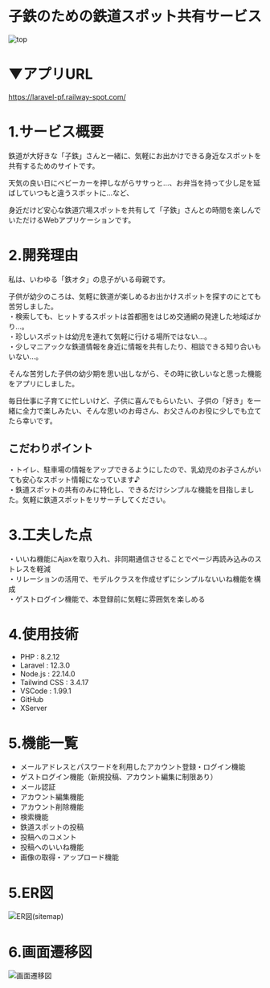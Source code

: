 # 子鉄のための鉄道スポット共有サービス
![top](https://github.com/user-attachments/assets/8bd9e85f-2831-4691-b7ce-9f19104f1f5a)

# ▼アプリURL
https://laravel-pf.railway-spot.com/

# 1.サービス概要
鉄道が大好きな「子鉄」さんと一緒に、気軽にお出かけできる身近なスポットを共有するためのサイトです。

天気の良い日にベビーカーを押しながらササっと…、お弁当を持って少し足を延ばしていつもと違うスポットに…など、

身近だけど安心な鉄道穴場スポットを共有して「子鉄」さんとの時間を楽しんでいただけるWebアプリケーションです。

# 2.開発理由
私は、いわゆる「鉄オタ」の息子がいる母親です。

子供が幼少のころは、気軽に鉄道が楽しめるお出かけスポットを探すのにとても苦労しました。<br>・検索しても、ヒットするスポットは首都圏をはじめ交通網の発達した地域ばかり…。<br>・珍しいスポットは幼児を連れて気軽に行ける場所ではない…。<br>・少しマニアックな鉄道情報を身近に情報を共有したり、相談できる知り合いもいない…。

そんな苦労した子供の幼少期を思い出しながら、その時に欲しいなと思った機能をアプリにしました。

毎日仕事に子育てに忙しいけど、子供に喜んでもらいたい、子供の「好き」を一緒に全力で楽しみたい、そんな思いのお母さん、お父さんのお役に少しでも立てたら幸いです。

## こだわりポイント
・トイレ、駐車場の情報をアップできるようにしたので、乳幼児のお子さんがいても安心なスポット情報になっています♪<br>
・鉄道スポットの共有のみに特化し、できるだけシンプルな機能を目指しました。気軽に鉄道スポットをリサーチしてください。

# 3.工夫した点
・いいね機能にAjaxを取り入れ、非同期通信させることでページ再読み込みのストレスを軽減<br>
・リレーションの活用で、モデルクラスを作成せずにシンプルないいね機能を構成<br>
・ゲストログイン機能で、本登録前に気軽に雰囲気を楽しめる

# 4.使用技術
* PHP : 8.2.12
* Laravel : 12.3.0
* Node.js : 22.14.0
* Tailwind CSS : 3.4.17
* VSCode : 1.99.1
* GitHub
* XServer

# 5.機能一覧
* メールアドレスとパスワードを利用したアカウント登録・ログイン機能
* ゲストログイン機能（新規投稿、アカウント編集に制限あり）
* メール認証
* アカウント編集機能
* アカウント削除機能
* 検索機能
* 鉄道スポットの投稿
* 投稿へのコメント
* 投稿へのいいね機能
* 画像の取得・アップロード機能

# 5.ER図
![ER図(sitemap)](https://github.com/user-attachments/assets/00145058-6e62-4232-a89f-e8ba4221c2b3)

# 6.画面遷移図
![画面遷移図](https://github.com/user-attachments/assets/5afcbea5-6d17-467a-8f76-2ad5faad1245)
